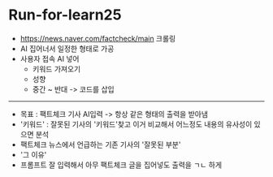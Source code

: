 # Run-for-learn25
- https://news.naver.com/factcheck/main
   크롤링
- AI 집어너서 일정한 형태로 가공
- 사용자 접속 AI 넣어
  - 키워드 가져오기
  - 성향
  - 중간 ~ 반대 -> 코드를 삽입


--- 
- 목표 : 팩트체크 기사 AI입력 -> 항상 같은 형태의 출력을 받아냄
- '키워드' : 잘못된 기사의 '키워드'찾고 이거 비교해서 어느정도 내용의 유사성이 있으면 분석
- 팩트체크 뉴스에서 언급하는 기존 기사의 '잘못된 부분'
- '그 이유'
- 프롬프트 잘 입력해서 아무 팩트체크 글을 집어넣도 출력을 ㄱㄴ 하게 
